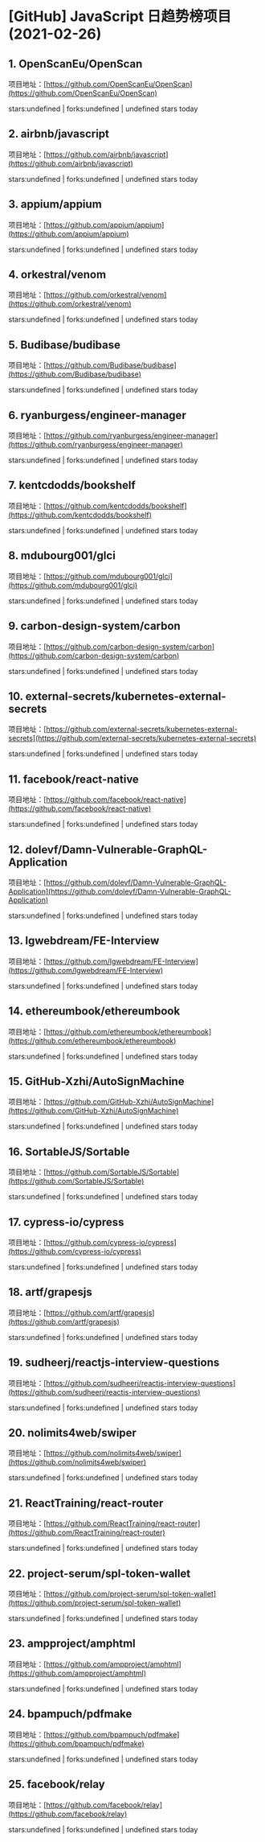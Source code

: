 # [GitHub] JavaScript 日趋势榜项目(2021-02-26)

## 1. OpenScanEu/OpenScan 

项目地址：[https://github.com/OpenScanEu/OpenScan](https://github.com/OpenScanEu/OpenScan)

stars:undefined | forks:undefined | undefined stars today 



## 2. airbnb/javascript 

项目地址：[https://github.com/airbnb/javascript](https://github.com/airbnb/javascript)

stars:undefined | forks:undefined | undefined stars today 



## 3. appium/appium 

项目地址：[https://github.com/appium/appium](https://github.com/appium/appium)

stars:undefined | forks:undefined | undefined stars today 



## 4. orkestral/venom 

项目地址：[https://github.com/orkestral/venom](https://github.com/orkestral/venom)

stars:undefined | forks:undefined | undefined stars today 



## 5. Budibase/budibase 

项目地址：[https://github.com/Budibase/budibase](https://github.com/Budibase/budibase)

stars:undefined | forks:undefined | undefined stars today 



## 6. ryanburgess/engineer-manager 

项目地址：[https://github.com/ryanburgess/engineer-manager](https://github.com/ryanburgess/engineer-manager)

stars:undefined | forks:undefined | undefined stars today 



## 7. kentcdodds/bookshelf 

项目地址：[https://github.com/kentcdodds/bookshelf](https://github.com/kentcdodds/bookshelf)

stars:undefined | forks:undefined | undefined stars today 



## 8. mdubourg001/glci 

项目地址：[https://github.com/mdubourg001/glci](https://github.com/mdubourg001/glci)

stars:undefined | forks:undefined | undefined stars today 



## 9. carbon-design-system/carbon 

项目地址：[https://github.com/carbon-design-system/carbon](https://github.com/carbon-design-system/carbon)

stars:undefined | forks:undefined | undefined stars today 



## 10. external-secrets/kubernetes-external-secrets 

项目地址：[https://github.com/external-secrets/kubernetes-external-secrets](https://github.com/external-secrets/kubernetes-external-secrets)

stars:undefined | forks:undefined | undefined stars today 



## 11. facebook/react-native 

项目地址：[https://github.com/facebook/react-native](https://github.com/facebook/react-native)

stars:undefined | forks:undefined | undefined stars today 



## 12. dolevf/Damn-Vulnerable-GraphQL-Application 

项目地址：[https://github.com/dolevf/Damn-Vulnerable-GraphQL-Application](https://github.com/dolevf/Damn-Vulnerable-GraphQL-Application)

stars:undefined | forks:undefined | undefined stars today 



## 13. lgwebdream/FE-Interview 

项目地址：[https://github.com/lgwebdream/FE-Interview](https://github.com/lgwebdream/FE-Interview)

stars:undefined | forks:undefined | undefined stars today 



## 14. ethereumbook/ethereumbook 

项目地址：[https://github.com/ethereumbook/ethereumbook](https://github.com/ethereumbook/ethereumbook)

stars:undefined | forks:undefined | undefined stars today 



## 15. GitHub-Xzhi/AutoSignMachine 

项目地址：[https://github.com/GitHub-Xzhi/AutoSignMachine](https://github.com/GitHub-Xzhi/AutoSignMachine)

stars:undefined | forks:undefined | undefined stars today 



## 16. SortableJS/Sortable 

项目地址：[https://github.com/SortableJS/Sortable](https://github.com/SortableJS/Sortable)

stars:undefined | forks:undefined | undefined stars today 



## 17. cypress-io/cypress 

项目地址：[https://github.com/cypress-io/cypress](https://github.com/cypress-io/cypress)

stars:undefined | forks:undefined | undefined stars today 



## 18. artf/grapesjs 

项目地址：[https://github.com/artf/grapesjs](https://github.com/artf/grapesjs)

stars:undefined | forks:undefined | undefined stars today 



## 19. sudheerj/reactjs-interview-questions 

项目地址：[https://github.com/sudheerj/reactjs-interview-questions](https://github.com/sudheerj/reactjs-interview-questions)

stars:undefined | forks:undefined | undefined stars today 



## 20. nolimits4web/swiper 

项目地址：[https://github.com/nolimits4web/swiper](https://github.com/nolimits4web/swiper)

stars:undefined | forks:undefined | undefined stars today 



## 21. ReactTraining/react-router 

项目地址：[https://github.com/ReactTraining/react-router](https://github.com/ReactTraining/react-router)

stars:undefined | forks:undefined | undefined stars today 



## 22. project-serum/spl-token-wallet 

项目地址：[https://github.com/project-serum/spl-token-wallet](https://github.com/project-serum/spl-token-wallet)

stars:undefined | forks:undefined | undefined stars today 



## 23. ampproject/amphtml 

项目地址：[https://github.com/ampproject/amphtml](https://github.com/ampproject/amphtml)

stars:undefined | forks:undefined | undefined stars today 



## 24. bpampuch/pdfmake 

项目地址：[https://github.com/bpampuch/pdfmake](https://github.com/bpampuch/pdfmake)

stars:undefined | forks:undefined | undefined stars today 



## 25. facebook/relay 

项目地址：[https://github.com/facebook/relay](https://github.com/facebook/relay)

stars:undefined | forks:undefined | undefined stars today 



